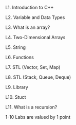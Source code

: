 L1. Introduction to C++

L2. Variable and Data Types

L3. What is an array?

L4. Two-Dimensional Arrays

L5. String

L6. Functions

L7. STL (Vector, Set, Map)

L8. STL (Stack, Queue, Deque)

L9. Library <Algorithms>

L10. Stuct

L11. What is a recursion?


1-10 Labs are valued by 1 point
